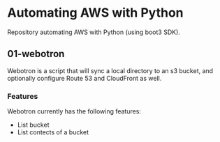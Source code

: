 # Automating AWS with Python
Repository automating AWS with Python (using boot3 SDK).

## 01-webotron

Webotron is a script that will sync a local directory to an s3 bucket, and optionally configure  Route 53 and CloudFront as well.

### Features

Webotron currently has the following features:

- List bucket
- List contects of a bucket
